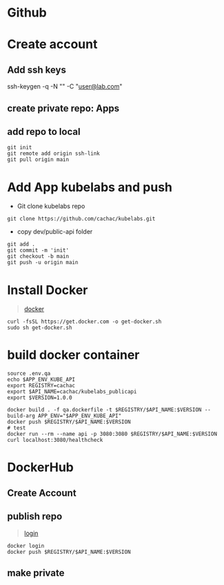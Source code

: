 
# Github <!-- omit in TOC-->

# Create account
## Add ssh keys
ssh-keygen -q -N "" -C "user@lab.com"

## create private repo: Apps
## add repo to local
```vim
git init
git remote add origin ssh-link
git pull origin main
```

# Add App kubelabs and push
- Git clone kubelabs repo
```vim
git clone https://github.com/cachac/kubelabs.git
```
- copy dev/public-api folder
```vim
git add .
git commit -m 'init'
git checkout -b main
git push -u origin main
```

# Install Docker
> [docker](https://docs.docker.com/engine/install/ubuntu/)
```vim
curl -fsSL https://get.docker.com -o get-docker.sh
sudo sh get-docker.sh
```
# build docker container
```vim
source .env.qa
echo $APP_ENV_KUBE_API
export REGISTRY=cachac
export $API_NAME=cachac/kubelabs_publicapi
export $VERSION=1.0.0

docker build . -f qa.dockerfile -t $REGISTRY/$API_NAME:$VERSION --build-arg APP_ENV="$APP_ENV_KUBE_API"
docker push $REGISTRY/$API_NAME:$VERSION
# test
docker run --rm --name api -p 3080:3080 $REGISTRY/$API_NAME:$VERSION
curl localhost:3080/healthcheck
```


# DockerHub
## Create Account
## publish repo
> [login](https://docs.docker.com/engine/reference/commandline/login/)
```vim
docker login
docker push $REGISTRY/$API_NAME:$VERSION
```
## make private
